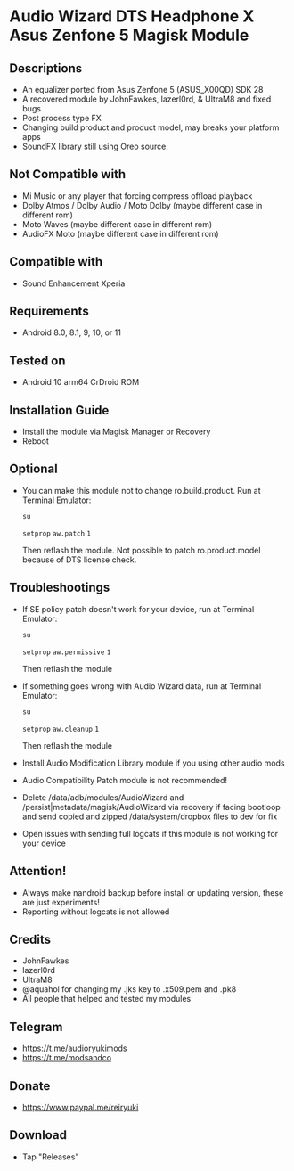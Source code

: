 # Audio Wizard DTS Headphone X Asus Zenfone 5 Magisk Module

## Descriptions
- An equalizer ported from Asus Zenfone 5 (ASUS_X00QD) SDK 28
- A recovered module by JohnFawkes, lazerl0rd, & UltraM8 and fixed bugs
- Post process type FX
- Changing build product and product model, may breaks your platform apps
- SoundFX library still using Oreo source.

## Not Compatible with
- Mi Music or any player that forcing compress offload playback
- Dolby Atmos / Dolby Audio / Moto Dolby (maybe different case in different rom)
- Moto Waves (maybe different case in different rom)
- AudioFX Moto (maybe different case in different rom)

## Compatible with
- Sound Enhancement Xperia

## Requirements
- Android 8.0, 8.1, 9, 10, or 11

## Tested on
- Android 10 arm64 CrDroid ROM

## Installation Guide
- Install the module via Magisk Manager or Recovery
- Reboot

## Optional
- You can make this module not to change ro.build.product. Run at Terminal Emulator:
  
  `su`

  `setprop` `aw.patch` `1`

   Then reflash the module. Not possible to patch ro.product.model because of DTS license check.

## Troubleshootings
- If SE policy patch doesn't work for your device, run at Terminal Emulator:

  `su`

  `setprop` `aw.permissive` `1`

   Then reflash the module
- If something goes wrong with Audio Wizard data, run at Terminal Emulator:

  `su`

  `setprop` `aw.cleanup` `1`

   Then reflash the module
- Install Audio Modification Library module if you using other audio mods
- Audio Compatibility Patch module is not recommended!
- Delete /data/adb/modules/AudioWizard and /persist|metadata/magisk/AudioWizard via recovery if facing bootloop and send copied and zipped /data/system/dropbox files to dev for fix
- Open issues with sending full logcats if this module is not working for your device

## Attention!
- Always make nandroid backup before install or updating version, these are just experiments!
- Reporting without logcats is not allowed

## Credits
- JohnFawkes
- lazerl0rd
- UltraM8
- @aquahol for changing my .jks key to .x509.pem and .pk8
- All people that helped and tested my modules

## Telegram
- https://t.me/audioryukimods
- https://t.me/modsandco

## Donate
- https://www.paypal.me/reiryuki

## Download
- Tap "Releases"

